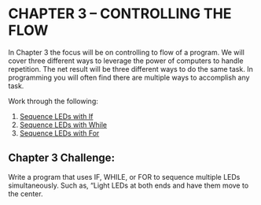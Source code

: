 # CHAPTER 3 – CONTROLLING THE FLOW
In Chapter 3 the focus will be on controlling to flow of a program. We will cover three different ways to leverage the power of computers to handle repetition. The net result will be three different ways to do the same task. In programming you will often find there are multiple ways to accomplish any task.

Work through the following:
1. [Sequence LEDs with If](sequence_if.md)
2. [Sequence LEDs with While](sequence_while.md)
3. [Sequence LEDs with For](sequence_for.md)
## Chapter 3 Challenge:
Write a program that uses IF, WHILE, or FOR to sequence multiple LEDs simultaneously. Such as, “Light LEDs at both ends and have them move to the center.

